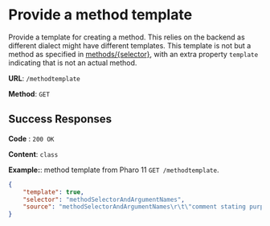 # Provide a method template

Provide a template for creating a method. This relies on the backend as different dialect might have different templates.
This template is not but a method as specified in [methods/{selector}](../methods/get.md), with an extra property `template` indicating that is not an actual method.

**URL**: `/methodtemplate`

**Method**: `GET`

## Success Responses

**Code** : `200 OK`

**Content**: `class`

**Example:**: method template from Pharo 11 `GET /methodtemplate`.

```json
{
	"template": true,
	"selector": "methodSelectorAndArgumentNames",
	"source": "methodSelectorAndArgumentNames\r\t\"comment stating purpose of instance-side method\"\r\t\"scope: class-variables  &  instance-variables\"\r\r\t| temporary variable names |\r\tstatements"
}
```
